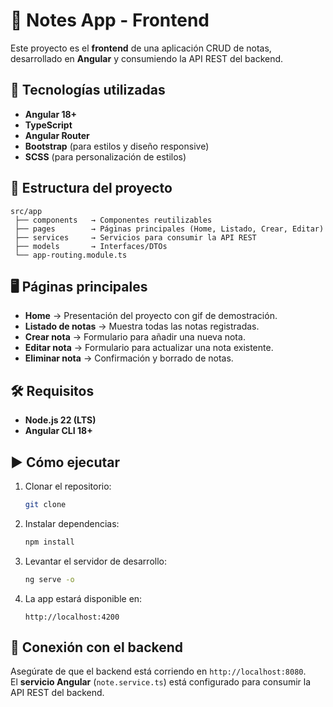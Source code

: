 # 📌 Notes App - Frontend

Este proyecto es el **frontend** de una aplicación CRUD de notas, desarrollado en **Angular** y consumiendo la API REST del backend.

## 🚀 Tecnologías utilizadas

- **Angular 18+**
- **TypeScript**
- **Angular Router**
- **Bootstrap** (para estilos y diseño responsive)
- **SCSS** (para personalización de estilos)

## 📂 Estructura del proyecto

```Esquema
src/app
 ├── components   → Componentes reutilizables
 ├── pages        → Páginas principales (Home, Listado, Crear, Editar)
 ├── services     → Servicios para consumir la API REST
 ├── models       → Interfaces/DTOs
 └── app-routing.module.ts
```

## 🖥️ Páginas principales

- **Home** → Presentación del proyecto con gif de demostración.
- **Listado de notas** → Muestra todas las notas registradas.
- **Crear nota** → Formulario para añadir una nueva nota.
- **Editar nota** → Formulario para actualizar una nota existente.
- **Eliminar nota** → Confirmación y borrado de notas.

## 🛠️ Requisitos

- **Node.js 22 (LTS)**
- **Angular CLI 18+**

## ▶️ Cómo ejecutar

1. Clonar el repositorio:

   ```bash
   git clone
   ```

2. Instalar dependencias:

   ```bash
   npm install
   ```

3. Levantar el servidor de desarrollo:

   ```bash
   ng serve -o
   ```

4. La app estará disponible en:

   ```URL
   http://localhost:4200
   ```

## 🔗 Conexión con el backend

Asegúrate de que el backend está corriendo en `http://localhost:8080`.  
El **servicio Angular** (`note.service.ts`) está configurado para consumir la API REST del backend.
